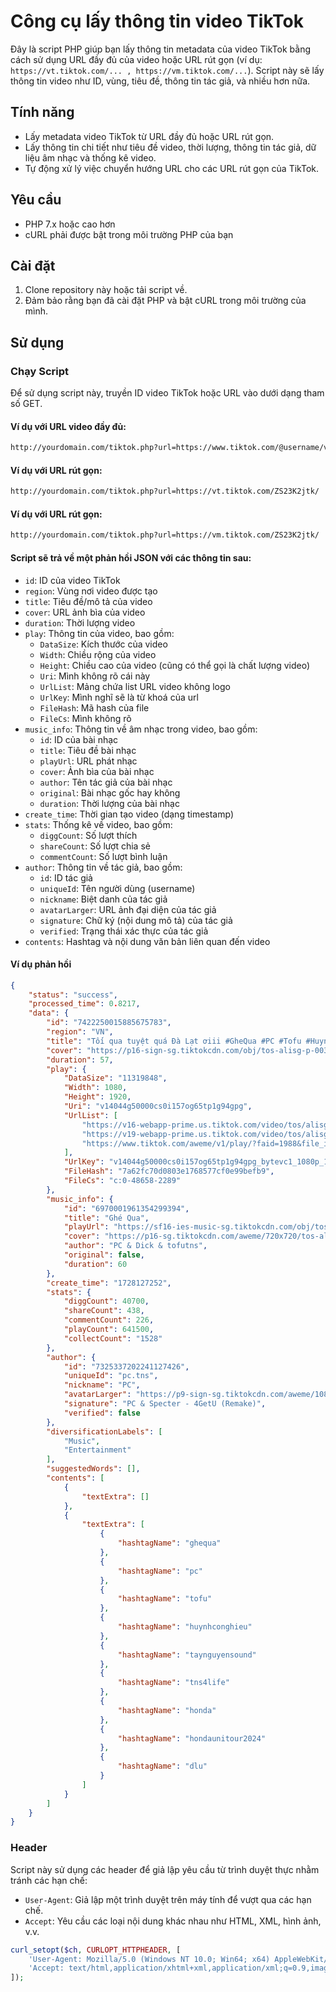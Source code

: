 # Công cụ lấy thông tin video TikTok

Đây là script PHP giúp bạn lấy thông tin metadata của video TikTok bằng cách sử dụng URL đầy đủ của video hoặc URL rút gọn (ví dụ: `https://vt.tiktok.com/... , https://vm.tiktok.com/...`). Script này sẽ lấy thông tin video như ID, vùng, tiêu đề, thông tin tác giả, và nhiều hơn nữa.

## Tính năng

- Lấy metadata video TikTok từ URL đầy đủ hoặc URL rút gọn.
- Lấy thông tin chi tiết như tiêu đề video, thời lượng, thông tin tác giả, dữ liệu âm nhạc và thống kê video.
- Tự động xử lý việc chuyển hướng URL cho các URL rút gọn của TikTok.

## Yêu cầu

- PHP 7.x hoặc cao hơn
- cURL phải được bật trong môi trường PHP của bạn

## Cài đặt

1. Clone repository này hoặc tải script về.
2. Đảm bảo rằng bạn đã cài đặt PHP và bật cURL trong môi trường của mình.

## Sử dụng

### Chạy Script

Để sử dụng script này, truyền ID video TikTok hoặc URL vào dưới dạng tham số GET.

#### Ví dụ với URL video đầy đủ:

```bash
http://yourdomain.com/tiktok.php?url=https://www.tiktok.com/@username/video/1234567890123456789
```

#### Ví dụ với URL rút gọn:
```bash
http://yourdomain.com/tiktok.php?url=https://vt.tiktok.com/ZS23K2jtk/
```

#### Ví dụ với URL rút gọn:
```bash
http://yourdomain.com/tiktok.php?url=https://vm.tiktok.com/ZS23K2jtk/
```
#### Script sẽ trả về một phản hồi JSON với các thông tin sau:

- `id`: ID của video TikTok
- `region`: Vùng nơi video được tạo
- `title`: Tiêu đề/mô tả của video
- `cover`: URL ảnh bìa của video
- `duration`: Thời lượng video
- `play`: Thông tin của video, bao gồm:
  - `DataSize`: Kích thước của video
  - `Width`: Chiều rộng của video
  - `Height`: Chiều cao của video (cũng có thể gọi là chất lượng video)
  - `Uri`: Mình không rõ cái này
  - `UrlList`: Mảng chứa list URL video không logo
  - `UrlKey`: Mình nghĩ sẽ là từ khoá của url
  - `FileHash`: Mã hash của file
  - `FileCs`: Mình không rõ
- `music_info`: Thông tin về âm nhạc trong video, bao gồm:
  - `id`: ID của bài nhạc
  - `title`: Tiêu đề bài nhạc
  - `playUrl`: URL phát nhạc
  - `cover`: Ảnh bìa của bài nhạc
  - `author`: Tên tác giả của bài nhạc
  - `original`: Bài nhạc gốc hay không
  - `duration`: Thời lượng của bài nhạc
- `create_time`: Thời gian tạo video (dạng timestamp)
- `stats`: Thống kê về video, bao gồm:
  - `diggCount`: Số lượt thích
  - `shareCount`: Số lượt chia sẻ
  - `commentCount`: Số lượt bình luận
- `author`: Thông tin về tác giả, bao gồm:
  - `id`: ID tác giả
  - `uniqueId`: Tên người dùng (username)
  - `nickname`: Biệt danh của tác giả
  - `avatarLarger`: URL ảnh đại diện của tác giả
  - `signature`: Chữ ký (nội dung mô tả) của tác giả
  - `verified`: Trạng thái xác thực của tác giả
- `contents`: Hashtag và nội dung văn bản liên quan đến video

#### Ví dụ phản hồi
```json
{
    "status": "success",
    "processed_time": 0.8217,
    "data": {
        "id": "7422250015885675783",
        "region": "VN",
        "title": "Tối qua tuyệt quá Đà Lạt ơiii #GheQua #PC #Tofu #HuynhCongHieu #TaynguyenSound #Tns4life #honda #hondaunitour2024 #dlu ",
        "cover": "https://p16-sign-sg.tiktokcdn.com/obj/tos-alisg-p-0037/osIAGefnIIeoQiQT2AOALEyCIIjkAAOuADdA8r?lk3s=81f88b70&x-expires=1728900000&x-signature=dxPBI6xbpy0r9xRTczRbrzubpoU%3D&shp=81f88b70&shcp=-",
        "duration": 57,
        "play": {
            "DataSize": "11319848",
            "Width": 1080,
            "Height": 1920,
            "Uri": "v14044g50000cs0i157og65tp1g94gpg",
            "UrlList": [
                "https://v16-webapp-prime.us.tiktok.com/video/tos/alisg/tos-alisg-pve-0037c001/o4ZDPAKQRIYwyBVCsniSgi4QEELGBlhAEr9zy/?a=1988&bti=ODszNWYuMDE6&ch=0&cr=3&dr=0&lr=all&cd=0%7C0%7C0%7C&cv=1&br=3102&bt=1551&cs=2&ds=4&eid=8192&ft=4KJMyMzm8Zmo0RPV1b4jV.dbdpWrKsd.&mime_type=video_mp4&qs=15&rc=OzkzN2U7NDpnZDplZDlmZ0Bpamo8NHc5cjhsdjMzODczNEBeLWE0MWAuX18xNTRfYDExYSNtMWRtMmQ0Li1gLS1kMTFzcw%3D%3D&btag=e00088000&expire=1728750899&l=20241012103402C5807B35B7505C030E9A&ply_type=2&policy=2&signature=16e0d5951d3fd1051f5c78035b8217d6&tk=tt_chain_token",
                "https://v19-webapp-prime.us.tiktok.com/video/tos/alisg/tos-alisg-pve-0037c001/o4ZDPAKQRIYwyBVCsniSgi4QEELGBlhAEr9zy/?a=1988&bti=ODszNWYuMDE6&ch=0&cr=3&dr=0&lr=all&cd=0%7C0%7C0%7C&cv=1&br=3102&bt=1551&cs=2&ds=4&eid=8192&ft=4KJMyMzm8Zmo0RPV1b4jV.dbdpWrKsd.&mime_type=video_mp4&qs=15&rc=OzkzN2U7NDpnZDplZDlmZ0Bpamo8NHc5cjhsdjMzODczNEBeLWE0MWAuX18xNTRfYDExYSNtMWRtMmQ0Li1gLS1kMTFzcw%3D%3D&btag=e00088000&expire=1728750899&l=20241012103402C5807B35B7505C030E9A&ply_type=2&policy=2&signature=16e0d5951d3fd1051f5c78035b8217d6&tk=tt_chain_token",
                "https://www.tiktok.com/aweme/v1/play/?faid=1988&file_id=4d4cc6ba7b874abdb711c84b74d006a8&is_play_url=1&item_id=7422250015885675783&line=0&ply_type=2&signaturev3=dmlkZW9faWQ7ZmlsZV9pZDtpdGVtX2lkLmQzNGY5NTIwMGM4MWJhMWQ3NmJiMTIzM2ZiNDg4NWY3&tk=tt_chain_token&video_id=v14044g50000cs0i157og65tp1g94gpg"
            ],
            "UrlKey": "v14044g50000cs0i157og65tp1g94gpg_bytevc1_1080p_1588639",
            "FileHash": "7a62fc70d0803e1768577cf0e99befb9",
            "FileCs": "c:0-48658-2289"
        },
        "music_info": {
            "id": "6970001961354299394",
            "title": "Ghé Qua",
            "playUrl": "https://sf16-ies-music-sg.tiktokcdn.com/obj/tos-alisg-ve-2774/oYXIah9YILFYr0OAMzlGgrfNAaA1ZvNoQDeeCz",
            "cover": "https://p16-sg.tiktokcdn.com/aweme/720x720/tos-alisg-v-2774/bf5f93196aa647f9b8279e982fbe7b33.jpeg",
            "author": "PC & Dick & tofutns",
            "original": false,
            "duration": 60
        },
        "create_time": "1728127252",
        "stats": {
            "diggCount": 40700,
            "shareCount": 438,
            "commentCount": 226,
            "playCount": 641500,
            "collectCount": "1528"
        },
        "author": {
            "id": "7325337202241127426",
            "uniqueId": "pc.tns",
            "nickname": "PC",
            "avatarLarger": "https://p9-sign-sg.tiktokcdn.com/aweme/1080x1080/tos-alisg-avt-0068/19f61dd6beafca81fe4bae584fe70dec.jpeg?lk3s=a5d48078&nonce=75662&refresh_token=c574c72f9ea24d0c2a622977fbeb1587&x-expires=1728900000&x-signature=fIRPrKh2Z%2BL2SuYtTb4cCMUwjN4%3D&shp=a5d48078&shcp=81f88b70",
            "signature": "PC & Specter - 4GetU (Remake)",
            "verified": false
        },
        "diversificationLabels": [
            "Music",
            "Entertainment"
        ],
        "suggestedWords": [],
        "contents": [
            {
                "textExtra": []
            },
            {
                "textExtra": [
                    {
                        "hashtagName": "ghequa"
                    },
                    {
                        "hashtagName": "pc"
                    },
                    {
                        "hashtagName": "tofu"
                    },
                    {
                        "hashtagName": "huynhconghieu"
                    },
                    {
                        "hashtagName": "taynguyensound"
                    },
                    {
                        "hashtagName": "tns4life"
                    },
                    {
                        "hashtagName": "honda"
                    },
                    {
                        "hashtagName": "hondaunitour2024"
                    },
                    {
                        "hashtagName": "dlu"
                    }
                ]
            }
        ]
    }
}
```

### Header
Script này sử dụng các header để giả lập yêu cầu từ trình duyệt thực nhằm tránh các hạn chế:

- `User-Agent`: Giả lập một trình duyệt trên máy tính để vượt qua các hạn chế.
- `Accept`: Yêu cầu các loại nội dung khác nhau như HTML, XML, hình ảnh, v.v.
```php
curl_setopt($ch, CURLOPT_HTTPHEADER, [
    'User-Agent: Mozilla/5.0 (Windows NT 10.0; Win64; x64) AppleWebKit/537.36 (KHTML, like Gecko) Chrome/83.0.4103.106 Safari/537.36',
    'Accept: text/html,application/xhtml+xml,application/xml;q=0.9,image/avif,image/webp,image/apng,*/*;q=0.8,application/signed-exchange;v=b3;q=0.9',
]);
```
